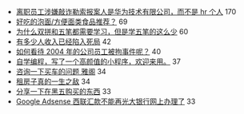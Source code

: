 - [离职员工涉嫌敲诈勒索报案人是华为技术有限公司，而不是 hr 个人](https://www.v2ex.com/t/624824) 170
- [好吃的泡面/方便面类食品推荐？](https://www.v2ex.com/t/624737) 69
- [为什么双拼和五笔都需要学习，但是学五笔的这么少](https://www.v2ex.com/t/624755) 60
- [有多少人收入已经陷入死局](https://www.v2ex.com/t/624763) 42
- [如何看待 2004 年的公司员工被拘事件呢？](https://www.v2ex.com/t/624827) 40
- [自学编程，写了一个高颜值的小程序，欢迎来用。](https://www.v2ex.com/t/624708) 37
- [咨询一下买车的问题 雅阁](https://www.v2ex.com/t/624725) 34
- [租房子真的一生之敌](https://www.v2ex.com/t/624800) 34
- [分享一下在黑五购买的东西](https://www.v2ex.com/t/624709) 33
- [Google Adsense 西联汇款不能再光大银行网上办理了](https://www.v2ex.com/t/624743) 33